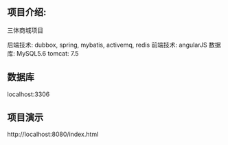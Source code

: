## 项目介绍:

三体商城项目

后端技术: dubbox, spring, mybatis, activemq, redis
前端技术: angularJS
数据库: MySQL5.6
tomcat: 7.5

## 数据库

localhost:3306

## 项目演示
http://localhost:8080/index.html
